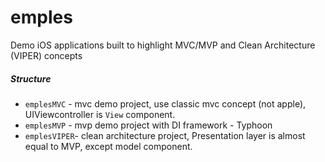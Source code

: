 # emples
Demo iOS applications built to highlight MVC/MVP and Clean Architecture (VIPER) concepts

##### Structure
* `emplesMVC` - mvc demo project, use classic mvc concept (not apple), UIViewcontroller is `View` component. 
* `emplesMVP` - mvp demo project with DI framework - Typhoon
* `emplesVIPER`- clean architecture project, Presentation layer is almost equal to MVP, except model component.
